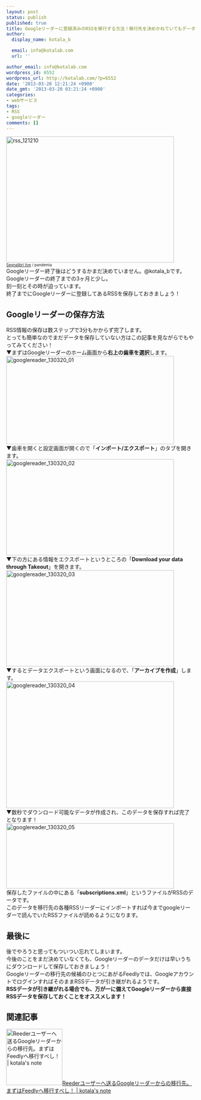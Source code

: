 ```yaml
---
layout: post
status: publish
published: true
title: Googleリーダーに登録済みのRSSを移行する方法！移行先を決めかねていてもデータだけは保存しておこう！
author:
  display_name: kotala_b

  email: info@kotalab.com
  url: ''

author_email: info@kotalab.com
wordpress_id: 6552
wordpress_url: http://kotalab.com/?p=6552
date: '2013-03-20 12:21:24 +0900'
date_gmt: '2013-03-20 03:21:24 +0900'
categories:
- webサービス
tags:
- RSS
- googleリーダー
comments: []
---
```

<p><img src="http://kotalab.com/wp-content/uploads/rss_121210-448x336.jpg" alt="rss_121210" width="448" height="336" class="alignnone size-large wp-image-4666" /><br />
<span style="font-size:10px;"><a href="http://www.flickr.com/photos/pandemia/457723666/" target="_blank">Segnalibri live</a> / pandemia</span><br />
Googleリーダー終了後はどうするかまだ決めていません。@kotala_bです。<br />
Googleリーダーの終了までの3ヶ月と少し。<br />
刻一刻とその時が迫っています。<br />
終了までにGoogleリーダーに登録してあるRSSを保存しておきましょう！<br />
<!--more--></p>
<h2>Googleリーダーの保存方法</h2>
<p>RSS情報の保存は数ステップで3分もかからず完了します。<br />
とっても簡単なのでまだデータを保存していない方はこの記事を見ながらでもやってみてください！<br />
▼まずはGoogleリーダーのホーム画面から<strong>右上の歯車を選択</strong>します。<br />
<img src="http://kotalab.com/wp-content/uploads/googlereader_130320_01-448x235.jpg" alt="googlereader_130320_01" width="448" height="235" class="alignnone size-large wp-image-6553" /><br />
▼歯車を開くと設定画面が開くので「<strong>インポート/エクスポート</strong>」のタブを開きます。<br />
<img src="http://kotalab.com/wp-content/uploads/googlereader_130320_02-448x256.jpg" alt="googlereader_130320_02" width="448" height="256" class="alignnone size-large wp-image-6554" /><br />
▼下の方にある情報をエクスポートというところの「<strong>Download your data through Takeout</strong>」を開きます。<br />
<img src="http://kotalab.com/wp-content/uploads/googlereader_130320_03-448x256.jpg" alt="googlereader_130320_03" width="448" height="256" class="alignnone size-large wp-image-6555" /><br />
▼するとデータエクスポートという画面になるので、「<strong>アーカイブを作成</strong>」します。<br />
<img src="http://kotalab.com/wp-content/uploads/googlereader_130320_04-448x338.jpg" alt="googlereader_130320_04" width="448" height="338" class="alignnone size-large wp-image-6556" /><br />
▼数秒でダウンロード可能なデータが作成され、このデータを保存すれば完了となります！<br />
<img src="http://kotalab.com/wp-content/uploads/googlereader_130320_05-448x174.jpg" alt="googlereader_130320_05" width="448" height="174" class="alignnone size-large wp-image-6557" /><br />
保存したファイルの中にある「<strong>subscriptions.xml</strong>」というファイルがRSSのデータです。<br />
このデータを移行先の各種RSSリーダーにインポートすれば今までgoogleリーダーで読んでいたRSSファイルが読めるようになります。</p>
<h2>最後に</h2>
<p>後でやろうと思ってもついつい忘れてしまいます。<br />
今後のことをまだ決めていなくても、Googleリーダーのデータだけは早いうちにダウンロードして保存しておきましょう！<br />
Googleリーダーの移行先の候補のひとつにあがるFeedlyでは、GoogleアカウントでログインすればそのままRSSデータが引き継がれるようです。<br />
<strong>RSSデータが引き継がれる場合でも、万が一に備えてGoogleリーダーから直接RSSデータを保存しておくことをオススメします！</strong></p>
<h2 class="rele">関連記事</h2>
<p><a href="http://kotalab.com/reeder-feedly" target="_blank"><img  class="alignleft" src="http://kotalab.com/wp-content/uploads/reeder_130628-300x300.jpg" alt="Reederユーザーへ送るGoogleリーダーからの移行先。まずはFeedlyへ移行すべし！ | kotala's note" width="150" /></a><a href="http://kotalab.com/reeder-feedly" target="_blank">Reederユーザーへ送るGoogleリーダーからの移行先。まずはFeedlyへ移行すべし！ | kotala's note</a><br style="clear:both;" /></p>
